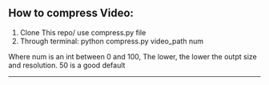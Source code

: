 
## How to compress Video:

1. Clone This repo/ use compress.py file
2. Through terminal:
      python compress.py video_path num
      
  Where num is an int between 0 and 100, The lower, the lower the outpt size and resolution.  50 is a good default
  
---

